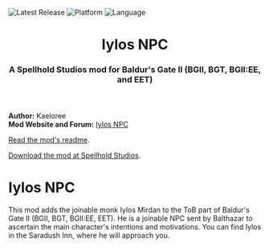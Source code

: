 ![Latest Release](https://img.shields.io/github/v/release/SpellholdStudios/Iylos_NPC?include_prereleases&color=darkred)<a name="top" id="top"> </a>
![Platform](https://img.shields.io/static/v1?label=platform&message=windows%20%7C%20Mac%20%7C%20linux&color=informational)
![Language](https://img.shields.io/static/v1?label=language&message=English&color=limegreen)


<div align="center"><h1>Iylos NPC</h1>

<h3>A Spellhold Studios mod for Baldur's Gate II (BGII, BGT, BGII:EE, and EET)<h3>

</div><br />


**Author:** Kaeloree  
**Mod Website and Forum:** <a href="http://www.spellholdstudios.net/ie/iylos">Iylos NPC</a>  


[Read the mod's readme](http://spellholdstudios.github.io/readmes/iylos_readme.html).

[Download the mod at Spellhold Studios](http://www.shsforums.net/files/file/539-iylos/).<br>


# Iylos NPC
This mod adds the joinable monk Iylos Mirdan to the ToB part of Baldur's Gate II (BGII, BGT, BGII:EE, EET). He is a joinable NPC sent by Balthazar to ascertain the main character's intentions and motivations. You can find Iylos in the Saradush Inn, where he will approach you.
